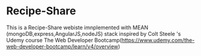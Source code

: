 # Recipe-Share
This is a Recipe-Share webiste imnplemented with MEAN (mongoDB,express,AngularJS,nodeJS)
stack inspired by Colt Steele 's Udemy course The Web Developer Bootcamp(https://www.udemy.com/the-web-developer-bootcamp/learn/v4/overview)

